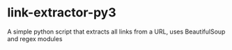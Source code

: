 # link-extractor-py3

A simple python script that extracts all links from a URL, uses BeautifulSoup and regex modules

